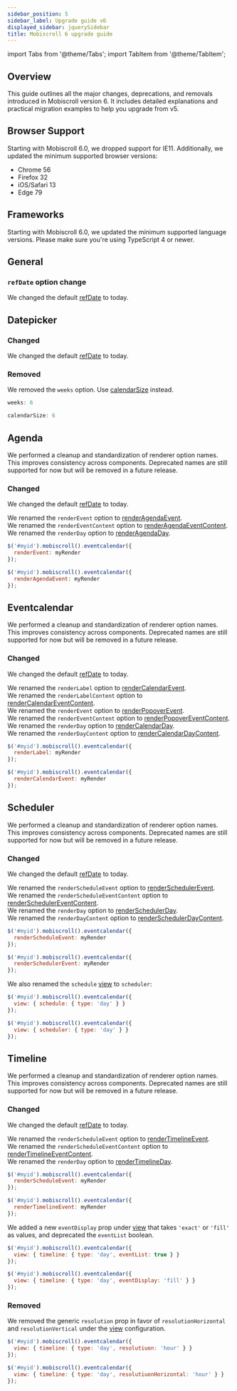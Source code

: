 ```yaml
---
sidebar_position: 5
sidebar_label: Upgrade guide v6
displayed_sidebar: jquerySidebar
title: Mobiscroll 6 upgrade guide
---
```


import Tabs from '@theme/Tabs';
import TabItem from '@theme/TabItem';

## Overview

This guide outlines all the major changes, deprecations, and removals introduced in Mobiscroll version 6. It includes detailed explanations and practical migration examples to help you upgrade from v5.

## Browser Support

Starting with Mobiscroll 6.0, we dropped support for IE11. Additionally, we updated the minimum supported browser versions:

* Chrome 56
* Firefox 32
* iOS/Safari 13
* Edge 79

## Frameworks

Starting with Mobiscroll 6.0, we updated the minimum supported language versions. Please make sure you're using TypeScript 4 or newer.


## General

### `refDate` option change

We changed the default [refDate](/jquery/eventcalendar/api#opt-refDate) to today.


## Datepicker

### Changed

We changed the default [refDate](/jquery/datepicker/api#opt-refDate) to today.

### Removed

We removed the `weeks` option. Use [calendarSize](/jquery/datepicker/api#opt-calendarSize) instead.

<Tabs>
  <TabItem value="old" label="Old code" default>

```jsx
weeks: 6
```

  </TabItem>
  <TabItem value="new" label="New code">

```jsx
calendarSize: 6
```

  </TabItem>
</Tabs>

## Agenda

We performed a cleanup and standardization of renderer option names. This improves consistency across components. Deprecated names are still supported for now but will be removed in a future release.

### Changed

We changed the default [refDate](/jquery/eventcalendar/api#opt-refDate) to today.

We renamed the `renderEvent` option to [renderAgendaEvent](/jquery/eventcalendar/api#renderer-renderAgendaEvent).   
We renamed the `renderEventContent` option to [renderAgendaEventContent](/jquery/eventcalendar/api#renderer-renderAgendaEventContent).  
We renamed the `renderDay` option to [renderAgendaDay](/jquery/eventcalendar/api#renderer-renderAgendaDay).  

<Tabs>
  <TabItem value="old" label="Old code" default>

```jsx
$('#myid').mobiscroll().eventcalendar({
  renderEvent: myRender
});
```

  </TabItem>
  <TabItem value="new" label="New code">

```jsx
$('#myid').mobiscroll().eventcalendar({
  renderAgendaEvent: myRender
});
```

  </TabItem>
</Tabs>


## Eventcalendar

We performed a cleanup and standardization of renderer option names. This improves consistency across components. Deprecated names are still supported for now but will be removed in a future release.

### Changed

We changed the default [refDate](/jquery/eventcalendar/api#opt-refDate) to today.

We renamed the `renderLabel` option to [renderCalendarEvent](/jquery/eventcalendar/api#renderer-renderCalendarEvent).  
We renamed the `renderLabelContent` option to [renderCalendarEventContent](/jquery/eventcalendar/api#renderer-renderCalendarEventContent).  
We renamed the `renderEvent` option to [renderPopoverEvent](/jquery/eventcalendar/api#renderer-renderPopoverEvent).  
We renamed the `renderEventContent` option to [renderPopoverEventContent](/jquery/eventcalendar/api#renderer-renderPopoverEventContent).  
We renamed the `renderDay` option to [renderCalendarDay](/jquery/eventcalendar/api#renderer-renderCalendarDay).  
We renamed the `renderDayContent` option to [renderCalendarDayContent](/jquery/eventcalendar/api#renderer-renderCalendarDayContent).


<Tabs>
  <TabItem value="old" label="Old code" default>

```jsx
$('#myid').mobiscroll().eventcalendar({
  renderLabel: myRender
});
```

  </TabItem>
  <TabItem value="new" label="New code">

```jsx
$('#myid').mobiscroll().eventcalendar({
  renderCalendarEvent: myRender
});
```

  </TabItem>
</Tabs>


## Scheduler

We performed a cleanup and standardization of renderer option names. This improves consistency across components. Deprecated names are still supported for now but will be removed in a future release.

### Changed

We changed the default [refDate](/jquery/eventcalendar/api#opt-refDate) to today.  

We renamed the `renderScheduleEvent` option to [renderSchedulerEvent](/jquery/eventcalendar/api#renderer-renderSchedulerEvent).  
We renamed the `renderScheduleEventContent` option to [renderSchedulerEventContent](/jquery/eventcalendar/api#renderer-renderSchedulerEventContent).  
We renamed the `renderDay` option to [renderSchedulerDay](/jquery/eventcalendar/api#renderer-renderSchedulerDay).  
We renamed the `renderDayContent` option to [renderSchedulerDayContent](/jquery/eventcalendar/api#renderer-renderSchedulerDayContent).  


<Tabs>
  <TabItem value="old" label="Old code" default>

```jsx
$('#myid').mobiscroll().eventcalendar({
  renderScheduleEvent: myRender
});
```

  </TabItem>
  <TabItem value="new" label="New code">

```jsx
$('#myid').mobiscroll().eventcalendar({
  renderSchedulerEvent: myRender
});
```

  </TabItem>
</Tabs>

We also renamed the `schedule` [view](/jquery/eventcalendar/api#opt-view) to `scheduler`:

<Tabs>
  <TabItem value="old" label="Old code" default>

```jsx
$('#myid').mobiscroll().eventcalendar({
  view: { schedule: { type: 'day' } }
});
```

  </TabItem>
  <TabItem value="new" label="New code">

```jsx
$('#myid').mobiscroll().eventcalendar({
  view: { scheduler: { type: 'day' } }
});
```

  </TabItem>
</Tabs>

## Timeline

We performed a cleanup and standardization of renderer option names. This improves consistency across components. Deprecated names are still supported for now but will be removed in a future release.

### Changed

We changed the default [refDate](/jquery/eventcalendar/api#opt-refDate) to today.  

We renamed the `renderScheduleEvent` option to [renderTimelineEvent](/jquery/eventcalendar/api#renderer-renderTimelineEvent).  
We renamed the `renderScheduleEventContent` option to [renderTimelineEventContent](/jquery/eventcalendar/api#renderer-renderTimelineEventContent).  
We renamed the `renderDay` option to [renderTimelineDay](/jquery/eventcalendar/api#renderer-renderTimelineDay).  

<Tabs>
  <TabItem value="old" label="Old code" default>

```jsx
$('#myid').mobiscroll().eventcalendar({
  renderScheduleEvent: myRender
});
```
  </TabItem>
  <TabItem value="new" label="New code">

```jsx
$('#myid').mobiscroll().eventcalendar({
  renderTimelineEvent: myRender
});
```

  </TabItem>
</Tabs>

We added a new `eventDisplay` prop under [view](/jquery/eventcalendar/api#opt-view) that takes `'exact'` or `'fill'` as values, and deprecated the `eventList` boolean.

<Tabs>
  <TabItem value="old" label="Old code" default>

```jsx
$('#myid').mobiscroll().eventcalendar({
  view: { timeline: { type: 'day', eventList: true } }
});
```
  </TabItem>
  <TabItem value="new" label="New code">

```jsx
$('#myid').mobiscroll().eventcalendar({
  view: { timeline: { type: 'day', eventDisplay: 'fill' } }
});
```

  </TabItem>
</Tabs>

### Removed

We removed the generic `resolution` prop in favor of `resolutionHorizontal` and `resolutionVertical` under the [view](/jquery/eventcalendar/api#opt-view) configuration.

<Tabs>
  <TabItem value="old" label="Old code" default>

```jsx
$('#myid').mobiscroll().eventcalendar({
  view: { timeline: { type: 'day', resolutiuon: 'hour' } }
});
```
  </TabItem>
  <TabItem value="new" label="New code">

```jsx
$('#myid').mobiscroll().eventcalendar({
  view: { timeline: { type: 'day', resolutiuonHorizontal: 'hour' } }
});
```

  </TabItem>
</Tabs>
